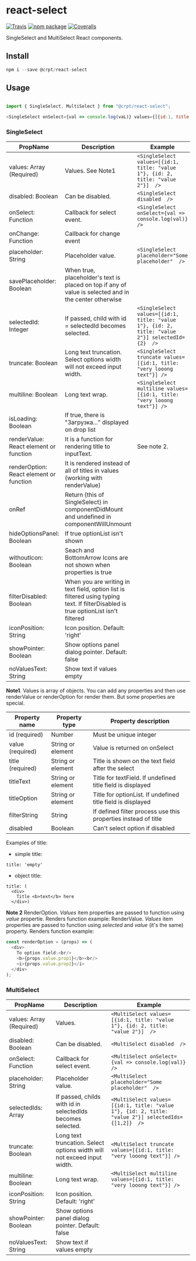 # react-select

[![Travis][build-badge]][build]
[![npm package][npm-badge]][npm]
[![Coveralls][coveralls-badge]][coveralls]

SingleSelect and MultiSelect React components.

## Install ##
```javascript
npm i --save @crpt/react-select
```

## Usage

```javascript

import { SingleSelect, MultiSelect } from "@crpt/react-select";

<SingleSelect onSelect={val => console.log(vaL)} values={[{id:1, title: "Left"}, {id:2, title: "Right"]} />
```

### SingleSelect

| PropName | Description | Example |
|---|---|---|
| values: Array (Required)  | Values. See Note1 |  `<SingleSelect values=[{id:1, title: "value 1"}, {id: 2, title: "value 2"}]  />` |
| disabled: Boolean  | Can be disabled. |  `<SingleSelect disabled  />` |
| onSelect: Function  | Callback for select event. |  `<SingleSelect onSelect={val => console.log(val)}  />` |
| onChange: Function | Callback for change event | |
| placeholder: String  | Placeholder value. |  `<SingleSelect placeholder="Some placeholder"  />` |
| savePlaceholder: Boolean | When true, placeholder's text is placed on top if any of value is selected and in the center otherwise | |
| selectedId: Integer  | If passed, child with id = selectedId becomes selected. |  `<SingleSelect values=[{id:1, title: "value 1"}, {id: 2, title: "value 2"}] selectedId={2}  />` |
| truncate: Boolean | Long text truncation. Select options width will not exceed input width.  | `<SingleSelect truncate values=[{id:1, title: "very looong text"}] />` |
| multiline: Boolean | Long text wrap. | `<SingleSelect multiline values=[{id:1, title: "very looong text"}] />` |
| isLoading: Boolean | If true, there is "Загрузка..." displayed on drop list | |
| renderValue: React element or function | It is a function for rendering title to inputText. | See note 2.|
| renderOption: React element or function | It is rendered instead of all of titles in values (working with renderValue) | |
| onRef | Return {this of SingleSelect} in componentDidMount and undefined in componentWillUnmount| | |
| hideOptionsPanel: Boolean | If true optionList isn't shown | | |
| withoutIcon: Boolean | Seach and BottomArrow Icons are not shown when properties is true | | |
| filterDisabled: Boolean | When you are writing in text field, option list is filtered using typing text. If filterDisabled is true optionList isn't filtered | | |
| iconPosition: String | Icon position. Default: 'right' | | |
| showPointer: Boolean | Show options panel dialog pointer. Default: false | | |
| noValuesText: String | Show text if values empty | | |
__Note1__. Values is array of objects. You can add any properties and then use renderValue or renderOption for render them. But some properties are special.

| Property name | Property type | Property description |
|---|---|---|
| id (required) | Number | Must be unique integer |
| value (required) | String or element| Value is returned on onSelect |
| title (required) | String or element | Title is shown on the text field after the select |
| titleText | String or element | Title for textField. If undefined title field is displayed | 
| titleOption | String or element | Title for optionList. If undefined title field is displayed |
| filterString | String | If defined filter process use this properties instead of title |
| disabled | Boolean | Can't select option if disabled |


Examples of title:
- simple title:
```javscript
title: 'empty'
```

- object title:
```javscript
title: (
  <div>
    Title <b>text</b> here
  </div>)
```

__Note 2__ 
RenderOption. _Values_ item properties are passed to function using _value_ propertie. Renders function example: 
RenderValue. _Values_ item properties are passed to function using _selected_ and _value_ (it's the same) property. Renders function example: 
```javascript
const renderOption = (props) => (
  <div>
    To option field:<br/>
    <b>{props.value.prop1}</b><br/>
    <i>{props.value.prop2}</i>
  </div>
);
```

### MultiSelect

| PropName | Description | Example |
|---|---|---|
| values: Array (Required)  | Values. |  `<MultiSelect values=[{id:1, title: "value 1"}, {id: 2, title: "value 2"}]  />` |
| disabled: Boolean  | Can be disabled. |  `<MultiSelect disabled  />` |
| onSelect: Function  | Callback for select event. |  `<MultiSelect onSelect={val => console.log(val)}  />` |
| placeholder: String  | Placeholder value. |  `<MultiSelect placeholder="Some placeholder"  />` |
| selectedIds: Array  | If passed, childs with id in selectedIds becomes selected. |  `<MultiSelect values=[{id:1, title: "value 1"}, {id: 2, title: "value 2"}] selectedIds={[1,2]}  />` |
| truncate: Boolean | Long text truncation. Select options width will not exceed input width.  | `<MultiSelect truncate values=[{id:1, title: "very looong text"}] />` |
| multiline: Boolean | Long text wrap. | `<MultiSelect multiline values=[{id:1, title: "very looong text"}] />` |
| iconPosition: String | Icon position. Default: 'right' | | |
| showPointer: Boolean | Show options panel dialog pointer. Default: false | | |
| noValuesText: String | Show text if values empty | | |


[build-badge]: https://img.shields.io/travis/user/repo/master.png?style=flat-square
[build]: https://travis-ci.org/user/repo

[npm-badge]: https://img.shields.io/npm/v/npm-package.png?style=flat-square
[npm]: https://www.npmjs.org/package/npm-package

[coveralls-badge]: https://img.shields.io/coveralls/user/repo/master.png?style=flat-square
[coveralls]: https://coveralls.io/github/user/repo
